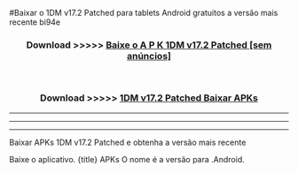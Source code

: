 #Baixar o 1DM v17.2 Patched   para tablets Android gratuitos a versão mais recente bi94e


<div align="center">
<h3>Download >>>>> <a href="https://pt-web.web.app/?pt= 1DM v17.2 Patched ">Baixe o A P K 1DM v17.2 Patched  [sem anúncios]</a></h3><br>

<h3>Download >>>>> <a href="https://pt-web.web.app/?pt= 1DM v17.2 Patched ">1DM v17.2 Patched  Baixar APKs</a></h3>
</div>

----------------------------------------------------------

----------------------------------------------------------

----------------------------------------------------------

Baixar APKs 1DM v17.2 Patched  e obtenha a versão mais recente

Baixe o aplicativo. {title} APKs O nome é a versão para .Android.


